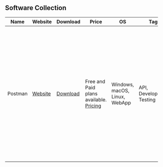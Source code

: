 ## Software Collection

| Name | Website | Download | Price | OS | Tags | Description | Source |
|------|---------|----------|-------|----|------|-------------|--------|
| Postman | [Website](https://www.postman.com/) | [Download](https://www.postman.com/downloads/) | Free and Paid plans available. [Pricing](https://www.postman.com/pricing/) | Windows, macOS, Linux, WebApp | API, Development, Testing | Postman is a comprehensive API platform for designing, building, and scaling APIs. It allows over 40 million users to consolidate their workflows and improve their API management, making it easier to prototype, document, test, and demo APIs in a collaborative environment. | telegram |

